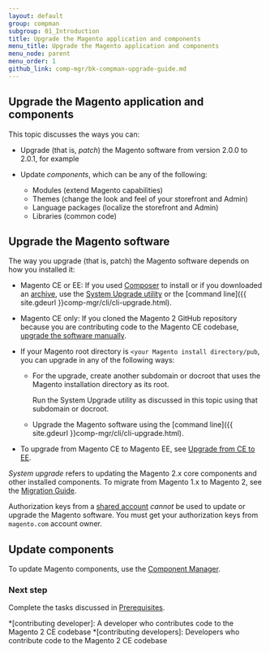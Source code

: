 ```yaml
---
layout: default 
group: compman
subgroup: 01_Introduction
title: Upgrade the Magento application and components
menu_title: Upgrade the Magento application and components
menu_node: parent
menu_order: 1
github_link: comp-mgr/bk-compman-upgrade-guide.md
---
```


<h2>Upgrade the Magento application and components</h2>   
This topic discusses the ways you can:

*	Upgrade (that is, *patch*) the Magento software from version 2.0.0 to 2.0.1, for example
*	Update *components*, which can be any of the following:

	*	Modules (extend Magento capabilities)
	*	Themes (change the look and feel of your storefront and Admin)
	*	Language packages (localize the storefront and Admin)
	*	Libraries (common code)

<h2>Upgrade the Magento software</h2>
The way you upgrade (that is, patch) the Magento software depends on how you installed it:

*	Magento CE or EE: If you used <a href="{{ site.gdeurl }}install-gde/prereq/integrator_install.html">Composer</a> to install or if you downloaded an <a href="{{ site.gdeurl }}install-gde/prereq/zip_install.html">archive</a>, use the <a href="{{ site.gdeurl }}comp-mgr/upgrader/upgrade-start.html">System Upgrade utility</a> or the [command line]({{ site.gdeurl }}comp-mgr/cli/cli-upgrade.html).
*	Magento CE only: If you cloned the Magento 2 GitHub repository because you are contributing code to the Magento CE codebase, <a href="{{ site.gdeurl }}install-gde/install/cli/dev_options.html">upgrade the software manually</a>.
*	If your Magento root directory is `<your Magento install directory/pub`, you can upgrade in any of the following ways:

	*	For the upgrade, create another subdomain or docroot that uses the Magento installation directory as its root. 

		Run the System Upgrade utility as discussed in this topic using that subdomain or docroot.
	*	Upgrade the Magento software using the [command line]({{ site.gdeurl }}comp-mgr/cli/cli-upgrade.html).
*	To upgrade from Magento CE to Magento EE, see <a href="{{ site.gdeurl }}comp-mgr/upgrader/ce-ee-upgrade-start.html">Upgrade from CE to EE</a>.

<div class="bs-callout bs-callout-info" id="info">
	<p><em>System upgrade</em> refers to updating the Magento 2.x core components and other installed components. To migrate from Magento 1.x to Magento 2, see the <a href="{{ site.gdeurl }}migration/bk-migration-guide.html">Migration Guide</a>.</p>
</div>

<div class="bs-callout bs-callout-warning">
    <p>Authorization keys from a <a href="http://docs.magento.com/m2/ce/user_guide/magento/magento-account-share.html" target="_blank">shared account</a> <em>cannot</em> be used to update or upgrade the Magento software. You must get your authorization keys from <code>magento.com</code> account owner.</p>
   
</div>

<h2>Update components</h2>
To update Magento components, use the <a href="{{ site.gdeurl }}comp-mgr/compman-start.html">Component Manager</a>.

### Next step
Complete the tasks discussed in <a href="{{ site.gdeurl }}comp-mgr/prereq/prereq_compman.html">Prerequisites</a>.


<!-- ABBREVIATIONS -->

*[contributing developer]: A developer who contributes code to the Magento 2 CE codebase
*[contributing developers]: Developers who contribute code to the Magento 2 CE codebase